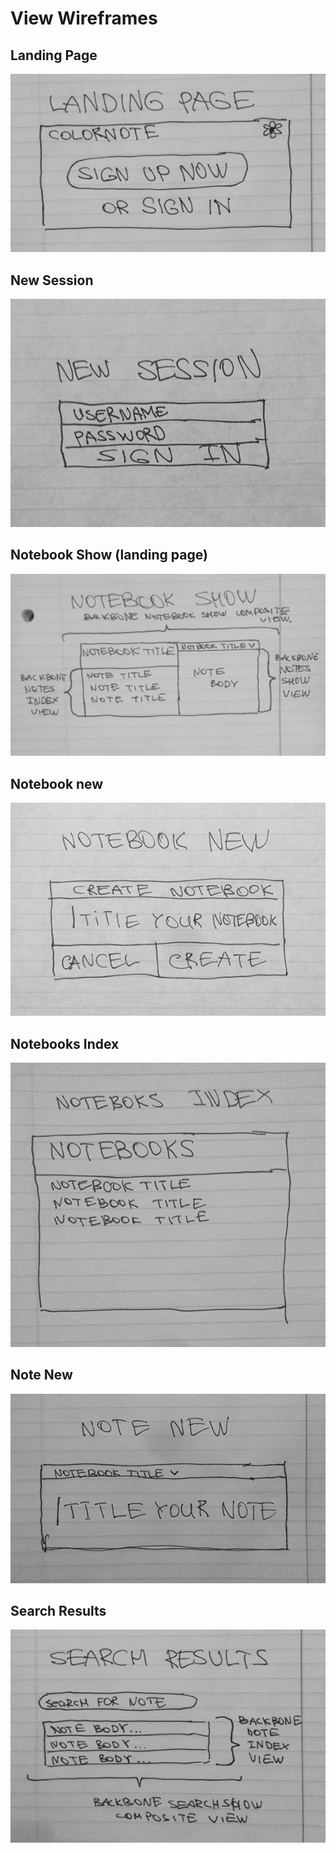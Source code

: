 # View Wireframes

## Landing Page
![landing-page]

## New Session
![new-session]

## Notebook Show (landing page)
![notebook-show]

## Notebook new
![notebook-new]

## Notebooks Index
![notebooks-index]

## Note New
![note-new]

## Search Results
![search-results]


[landing-page]: ./wireframes/landing_page.jpg
[new-session]: ./wireframes/new_session.jpg
[notebook-show]: ./wireframes/notebook_show.jpg
[notebook-new]: ./wireframes/notebook_new.jpg
[notebooks-index]: ./wireframes/notebooks_index.jpg
[note-new]: ./wireframes/note_new.jpg
[search-results]: ./wireframes/search_results.jpg
